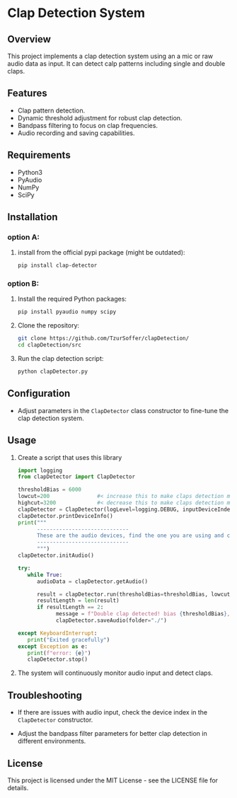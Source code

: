 # Clap Detection System

## Overview

This project implements a clap detection system using an a mic or raw audio data as input. It can detect calp patterns including single and double claps.

## Features

- Clap pattern detection.
- Dynamic threshold adjustment for robust clap detection.
- Bandpass filtering to focus on clap frequencies.
- Audio recording and saving capabilities.

## Requirements

- Python3
- PyAudio
- NumPy
- SciPy

## Installation

### option A:
1. install from the official pypi package (might be outdated):
   ```bash
   pip install clap-detector
   ```

### option B:
1. Install the required Python packages:

   ```bash
   pip install pyaudio numpy scipy
   ```

2. Clone the repository:

   ```bash
   git clone https://github.com/TzurSoffer/clapDetection/
   cd clapDetection/src
   ```

3. Run the clap detection script:

   ```bash
   python clapDetector.py
   ```

## Configuration

- Adjust parameters in the `ClapDetector` class constructor to fine-tune the clap detection system.

## Usage

1. Create a script that uses this library 
   ```python
   import logging
   from clapDetector import ClapDetector

   thresholdBias = 6000
   lowcut=200               #< increase this to make claps detection more strict
   highcut=3200             #< decrease this to make claps detection more strict
   clapDetector = ClapDetector(logLevel=logging.DEBUG, inputDeviceIndex="USB Audio Device")
   clapDetector.printDeviceInfo()
   print("""
         -----------------------------
         These are the audio devices, find the one you are using and change the variable "inputDeviceIndex" to the the name or index of your audio device. Then restart the program and it should properly get audio data.
         -----------------------------
         """)
   clapDetector.initAudio()

   try:
      while True:
         audioData = clapDetector.getAudio()

         result = clapDetector.run(thresholdBias=thresholdBias, lowcut=lowcut, highcut=highcut, audioData=audioData)
         resultLength = len(result)
         if resultLength == 2:
               message = f"Double clap detected! bias {thresholdBias}, lowcut {lowcut}, and highcut {highcut}"
               clapDetector.saveAudio(folder="./")

   except KeyboardInterrupt:
      print("Exited gracefully")
   except Exception as e:
      print(f"error: {e}")
      clapDetector.stop()
   ```

2. The system will continuously monitor audio input and detect claps.

## Troubleshooting

- If there are issues with audio input, check the device index in the `ClapDetector` constructor.

- Adjust the bandpass filter parameters for better clap detection in different environments.

## License

This project is licensed under the MIT License - see the LICENSE file for details.
